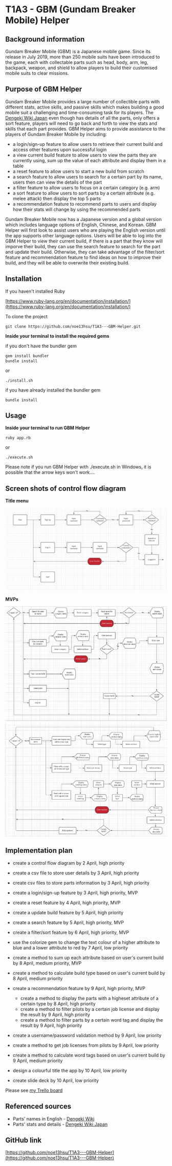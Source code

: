 # T1A3 - GBM (Gundam Breaker Mobile) Helper

## Background information
Gundam Breaker Mobile (GBM) is a Japanese mobile game. Since its release in July 2019, more than 250 mobile suits have been introduced to the game, each with collectable parts such as head, body, arm, leg, backpack, weapon, and shield to allow players to build their customised mobile suits to clear missions.

## Purpose of GBM Helper
Gundam Breaker Mobile provides a large number of collectible parts with different stats, active skills, and passive skills which makes building a good mobile suit a challenging and time-consuming task for its players. The [Dengeki Wiki Japan](https://wiki.dengekionline.com/gbm/) even though has details of all the parts, only offers a sort feature, players will need to go back and forth to view the stats and skills that each part provides. GBM Helper aims to provide assistance to the players of Gundam Breaker Mobile by including:
* a login/sign-up feature to allow users to retrieve their current build and access other features upon successful login
* a view current build feature to allow users to view the parts they are currently using, sum up the value of each attribute and display them in a table
* a reset feature to allow users to start a new build from scratch
* a search feature to allow users to search for a certain part by its name, users then can view the details of the part
* a filter feature to allow users to focus on a certain category (e.g. arm)
* a sort feature to allow users to sort parts by a certain attribute (e.g. melee attack) then display the top 5 parts
* a recommendation feature to recommend parts to users and display how their stats will change by using the recommended parts

Gundam Breaker Mobile now has a Japanese version and a global version which includes language options of English, Chinese, and Korean. GBM Helper will first look to assist users who are playing the English version until the app supports other language options. Users will be able to log into the GBM Helper to view their current build, if there is a part that they know will imporve their build, they can use the search feature to search for the part and update their build. Otherwise, they can take advantage of the filter/sort feature and recommendation feature to find ideas on how to improve their build, and they will be able to overwrite their existing build.

## Installation
If you haven't installed Ruby

[https://www.ruby-lang.org/en/documentation/installation/](https://www.ruby-lang.org/en/documentation/installation/)

To clone the project
```
git clone https://github.com/noe13hsu/T1A3---GBM-Helper.git
```
**Inside your terminal to install the required gems**

if you don't have the bundler gem
```
gem install bundler
bundle install
```
or
```
./install.sh
```
if you have already installed the bundler gem
```
bundle install
```

## Usage
**Inside your terminal to run GBM Helper**

```
ruby app.rb
```
or
```
./execute.sh
```
Please note if you run GBM Helper with ./execute.sh in Windows, it is possible that the arrow keys won't work....

## Screen shots of control flow diagram

**Title menu**

![Title Menu](./docs/title_menu.png)

**MVPs**

![Title Menu](./docs/mvp_1.png)
![Title Menu](./docs/mvp_2.png)

## Implementation plan
* create a control flow diagram by 2 April, high priority
* create a csv file to store user details by 3 April, high priority
* create csv files to store parts information by 3 April, high priority
* create a login/sign-up feature by 3 April, high priority, MVP
* create a reset feature by 4 April, high priority, MVP
* create a update build feature by 5 April, high priority
* create a search feature by 5 April, high priority, MVP
* create a filter/sort feature by 6 April, high priority, MVP
* use the colorize gem to change the text colour of a higher attribute to blue and a lower attribute to red by 7 April, low priority
* create a method to sum up each attribute based on user's current build by 8 April, medium priority, MVP
* create a method to calculate build type based on user's current build by 8 April, medium priority
* create a recommendation feature by 9 April, high priority, MVP
    
    * create a method to display the parts with a higheset attribute of a certain type by 8 April, high priority
    * create a method to filter pilots by a certain job license and display the result by 9 April, high priority
    * create a method to filter parts by a certain word tag and display the result by 9 April, high priority
* create a username/password validation method by 9 April, low priority
* create a method to get job licenses from pilots by 9 April, low priority
* create a method to calculate word tags based on user's current build by 9 April, medium priority
* design a colourful title the app by 10 April, low priority
* create slide deck by 10 April, low priority

Please see [my Trello board](https://trello.com/b/qXOb5Gb3/gbm-helper)


## Referenced sources
* Parts' names in English - [Dengeki Wiki](https://g-b-en.ggame.jp/wiki/)
* Parts' stats and details - [Dengeki Wiki Japan](https://wiki.dengekionline.com/gbm/)

## GitHub link
[https://github.com/noe13hsu/T1A3---GBM-Helper](https://github.com/noe13hsu/T1A3---GBM-Helper)


